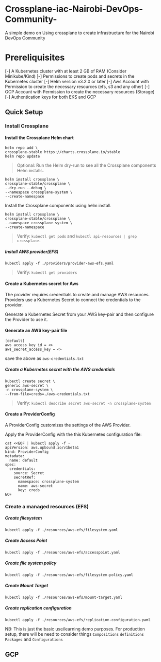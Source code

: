 # Crossplane-iac-Nairobi-DevOps-Community-

A simple demo on Using crossplane to create infrastructure for the Nairobi DevOps Community

# Prereliquisites

[-] A Kubernetes cluster with at least 2 GB of RAM (Consider Minikube/Kind)
[-] Permissions to create pods and secrets in the Kubernetes cluster
[-] Helm version v3.2.0 or later
[-] Aws Account with Permission to create the necessary resources (efs, s3 and any other)
[-] GCP Account with Permission to create the necessary resources (Storage)
[-] Authentication keys for both EKS and GCP

## Quick Setup

### Install Crossplane

#### Install the Crossplane Helm chart

```
helm repo add \
crossplane-stable https://charts.crossplane.io/stable
helm repo update
```

> Optional: Run the Helm dry-run to see all the Crossplane components Helm installs.

```
helm install crossplane \
crossplane-stable/crossplane \
--dry-run --debug \
--namespace crossplane-system \
--create-namespace
```

Install the Crossplane components using helm install.

```
helm install crossplane \
crossplane-stable/crossplane \
--namespace crossplane-system \
--create-namespace
```

> Verify: `kubectl get pods` and `kubectl api-resources | grep crossplane.`

##### Install AWS provider(EFS)

`kubectl apply -f ./providers/provider-aws-efs.yaml`

> Verify: `kubectl get providers`

#### Create a Kubernetes secret for Aws

The provider requires credentials to create and manage AWS resources.
Providers use a Kubernetes Secret to connect the credentials to the provider.

Generate a Kubernetes Secret from your AWS key-pair and then configure the Provider to use it.

#### Generate an AWS key-pair file

```
[default]
aws_access_key_id = <>
aws_secret_access_key = <>
```

save the above as `aws-credentials.txt`

##### Create a Kubernetes secret with the AWS credentials

```
kubectl create secret \
generic aws-secret \
-n crossplane-system \
--from-file=creds=./aws-credentials.txt
```

> Verify: `kubectl describe secret aws-secret -n crossplane-system`

#### Create a ProviderConfig

A ProviderConfig customizes the settings of the AWS Provider.

Apply the ProviderConfig with the this Kubernetes configuration file:

```
cat <<EOF | kubectl apply -f -
apiVersion: aws.upbound.io/v1beta1
kind: ProviderConfig
metadata:
  name: default
spec:
  credentials:
    source: Secret
    secretRef:
      namespace: crossplane-system
      name: aws-secret
      key: creds
EOF
```

### Create a managed resources (EFS)

##### Create filesystem

`kubectl apply -f ./resources/aws-efs/filesystem.yaml`

##### Create Access Point

`kubectl apply -f ./resources/aws-efs/accesspoint.yaml`

##### Create file system policy

`kubectl apply -f ./resources/aws-efs/filesystem-policy.yaml`

##### Create Mount Target

`kubectl apply -f ./resources/aws-efs/mount-target.yaml`

##### Create replication configuration

`kubectl apply -f ./resources/aws-efs/replication-configuration.yaml`

NB:
This is just the basic use/learning demo purposes. For production setup, there will be need to consider things `Compositions` `definitions` `Packages` and `Configurations`

## GCP
